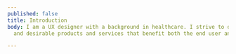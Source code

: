 ```yaml
---
published: false
title: Introduction
body: I am a UX designer with a background in healthcare. I strive to design accessible
  and desirable products and services that benefit both the end user and the customer.

---
```

